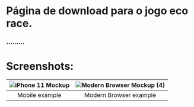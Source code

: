 # Página de download para o jogo eco race.

### .........

# Screenshots:
| ![iPhone 11 Mockup](https://github.com/user-attachments/assets/f72f2a59-2344-40de-80d9-30f48918551d) | ![Modern Browser Mockup (4)](https://github.com/user-attachments/assets/c5bec2c8-d86c-417c-b44b-24a386e1c88a) |
|:-----------------------------------------------------------------------------------------------------:|:---------------------------------------------------------------------------------------------------------------:|
| Mobile example                                                                                     | Modern Browser example                                                                                     |

